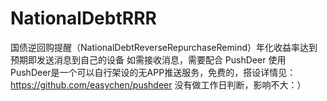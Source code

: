 # NationalDebtRRR
国债逆回购提醒（NationalDebtReverseRepurchaseRemind）年化收益率达到预期即发送消息到自己的设备
如需接收消息，需要配合 PushDeer 使用 
PushDeer是一个可以自行架设的无APP推送服务，免费的，搭设详情见：https://github.com/easychen/pushdeer
没有做工作日判断，影响不大：）
